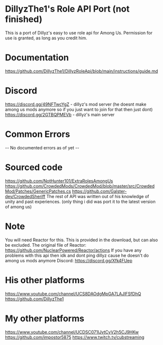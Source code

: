 # DillyzThe1's Role API Port (not finished)
This is a port of Dillyz's easy to use role api for Among Us.
Permission for use is granted, as long as you credit him.

# Documentation
https://github.com/DillyzThe1/DillyzRoleApi/blob/main/instructions/guide.md

# Discord
https://discord.gg/49NFTwcYgZ - dillyz's mod server (he doesnt make among us mods anymore so if you just want to join for that then just dont)
https://discord.gg/2GTBQPMEVb - dillyz's main server

# Common Errors
-- No documented errors as of yet --

# Sourced code
https://github.com/NotHunter101/ExtraRolesAmongUs
https://github.com/CrowdedMods/CrowdedMod/blob/master/src/CrowdedMod/Patches/GenericPatches.cs
https://github.com/Galster-dev/CrowdedSheriff
The rest of API was written out of his knowledge of unity and past experiences. (only thing i did was port it to the latest version of among us)

# Note
You will need Reactor for this. This is provided in the download, but can also be excluded.
The original file of Reactor: https://github.com/NuclearPowered/Reactor/actions
If you have any problems with this api then idk and dont ping dillyz cause he doesn't do among us mods anymore
Discord: https://discord.gg/Xfk4FUep

# His other platforms
https://www.youtube.com/channel/UCS8DAOdgMpGA7LAJlFSfDhQ
https://github.com/DillyzThe1

# My other platforms

https://www.youtube.com/channel/UCDSC071IJvtCvV2h5CJ9HKw
https://github.com/impostor5875
https://www.twitch.tv/cubstreaming
